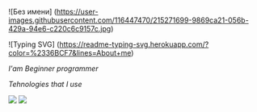 ![Без имени] (https://user-images.githubusercontent.com/116447470/215271699-9869ca21-056b-429a-94e6-c220c6c9157c.jpg)

![Typing SVG] (https://readme-typing-svg.herokuapp.com/?color=%2336BCF7&lines=About+me)

 _I'am Beginner programmer_

  _Tehnologies that I use_

<img src="https://img.shields.io/badge/HTML-black?style=for-the-badge&logo=html5&logoColor=red"/> <img src="https://img.shields.io/badge/Css-black?style=for-the-badge&logo=css3&logoColor=blue"/>


